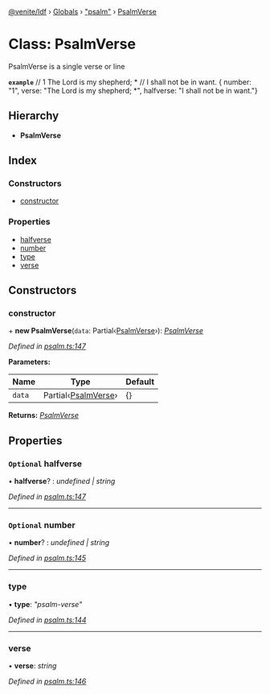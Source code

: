 [@venite/ldf](../README.md) › [Globals](../globals.md) › ["psalm"](../modules/_psalm_.md) › [PsalmVerse](_psalm_.psalmverse.md)

# Class: PsalmVerse

PsalmVerse is a single verse or line

**`example`** 
// 1  The Lord is my shepherd; *
//      I shall not be in want.
{ number: "1", verse: "The Lord is my shepherd; *", halfverse: "I shall not be in want."}

## Hierarchy

* **PsalmVerse**

## Index

### Constructors

* [constructor](_psalm_.psalmverse.md#constructor)

### Properties

* [halfverse](_psalm_.psalmverse.md#optional-halfverse)
* [number](_psalm_.psalmverse.md#optional-number)
* [type](_psalm_.psalmverse.md#type)
* [verse](_psalm_.psalmverse.md#verse)

## Constructors

###  constructor

\+ **new PsalmVerse**(`data`: Partial‹[PsalmVerse](_psalm_.psalmverse.md)›): *[PsalmVerse](_psalm_.psalmverse.md)*

*Defined in [psalm.ts:147](https://github.com/gbj/venite/blob/8fe09e24/ldf/src/psalm.ts#L147)*

**Parameters:**

Name | Type | Default |
------ | ------ | ------ |
`data` | Partial‹[PsalmVerse](_psalm_.psalmverse.md)› | {} |

**Returns:** *[PsalmVerse](_psalm_.psalmverse.md)*

## Properties

### `Optional` halfverse

• **halfverse**? : *undefined | string*

*Defined in [psalm.ts:147](https://github.com/gbj/venite/blob/8fe09e24/ldf/src/psalm.ts#L147)*

___

### `Optional` number

• **number**? : *undefined | string*

*Defined in [psalm.ts:145](https://github.com/gbj/venite/blob/8fe09e24/ldf/src/psalm.ts#L145)*

___

###  type

• **type**: *"psalm-verse"*

*Defined in [psalm.ts:144](https://github.com/gbj/venite/blob/8fe09e24/ldf/src/psalm.ts#L144)*

___

###  verse

• **verse**: *string*

*Defined in [psalm.ts:146](https://github.com/gbj/venite/blob/8fe09e24/ldf/src/psalm.ts#L146)*
